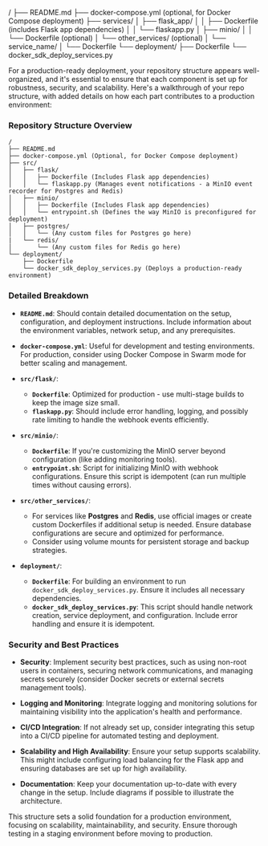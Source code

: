 /
├── README.md
├── docker-compose.yml (optional, for Docker Compose deployment)
├── services/
│   ├── flask_app/
│   │   ├── Dockerfile (includes Flask app dependencies)
│   │   └── flaskapp.py
│   ├── minio/
│   │   └── Dockerfile (optional)
│   └── other_services/ (optional)
│       └── service_name/
│           └── Dockerfile
└── deployment/
    ├── Dockerfile
    └── docker_sdk_deploy_services.py


For a production-ready deployment, your repository structure appears well-organized, and it's essential to ensure that each component is set up for robustness, security, and scalability. Here's a walkthrough of your repo structure, with added details on how each part contributes to a production environment:

### Repository Structure Overview

```
/
├── README.md
├── docker-compose.yml (Optional, for Docker Compose deployment)
├── src/
│   ├── flask/
│   │   ├── Dockerfile (Includes Flask app dependencies)
│   │   └── flaskapp.py (Manages event notifications - a MinIO event recorder for Postgres and Redis)
│   ├── minio/
│   │   ├── Dockerfile (Includes Flask app dependencies)
│   │   └── entrypoint.sh (Defines the way MinIO is preconfigured for deployment)
│   ├── postgres/
│   │   └── (Any custom files for Postgres go here)
|   └── redis/
│       └── (Any custom files for Redis go here)
└── deployment/
    ├── Dockerfile
    └── docker_sdk_deploy_services.py (Deploys a production-ready environment)
```

### Detailed Breakdown

- **`README.md`**: Should contain detailed documentation on the setup, configuration, and deployment instructions. Include information about the environment variables, network setup, and any prerequisites.

- **`docker-compose.yml`**: Useful for development and testing environments. For production, consider using Docker Compose in Swarm mode for better scaling and management.

- **`src/flask/`**:
  - **`Dockerfile`**: Optimized for production - use multi-stage builds to keep the image size small.
  - **`flaskapp.py`**: Should include error handling, logging, and possibly rate limiting to handle the webhook events efficiently.

- **`src/minio/`**:
  - **`Dockerfile`**: If you're customizing the MinIO server beyond configuration (like adding monitoring tools).
  - **`entrypoint.sh`**: Script for initializing MinIO with webhook configurations. Ensure this script is idempotent (can run multiple times without causing errors).

- **`src/other_services/`**:
  - For services like **Postgres** and **Redis**, use official images or create custom Dockerfiles if additional setup is needed. Ensure database configurations are secure and optimized for performance.
  - Consider using volume mounts for persistent storage and backup strategies.

- **`deployment/`**:
  - **`Dockerfile`**: For building an environment to run `docker_sdk_deploy_services.py`. Ensure it includes all necessary dependencies.
  - **`docker_sdk_deploy_services.py`**: This script should handle network creation, service deployment, and configuration. Include error handling and ensure it is idempotent.

### Security and Best Practices

- **Security**: Implement security best practices, such as using non-root users in containers, securing network communications, and managing secrets securely (consider Docker secrets or external secrets management tools).
  
- **Logging and Monitoring**: Integrate logging and monitoring solutions for maintaining visibility into the application's health and performance.

- **CI/CD Integration**: If not already set up, consider integrating this setup into a CI/CD pipeline for automated testing and deployment.

- **Scalability and High Availability**: Ensure your setup supports scalability. This might include configuring load balancing for the Flask app and ensuring databases are set up for high availability.

- **Documentation**: Keep your documentation up-to-date with every change in the setup. Include diagrams if possible to illustrate the architecture.

This structure sets a solid foundation for a production environment, focusing on scalability, maintainability, and security. Ensure thorough testing in a staging environment before moving to production.